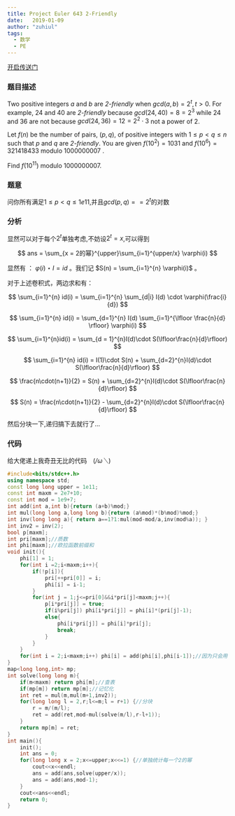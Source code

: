 ```yaml
---
title: Project Euler 643 2-Friendly
date:	2019-01-09
author:	"zuhiul"
tags:
  - 数学
  - PE
---
```


[开启传送门](https://projecteuler.net/problem=643)

### 题目描述
<!-- more -->

Two positive integers $a$ and $b$ are *2-friendly* when $gcd(a,b)=2^t,t>0$. For example, $24$ and $40$ are *2-friendly* because $gcd(24,40)=8=2^3$ while $24$ and $36$ are not because $gcd(24,36)=12=2^2\cdot 3$ not a power of $2$.

Let $f(n)$ be the number of pairs, $(p,q)$, of positive integers with $1\leq p<q\leq n$ such that $p$ and $q$ are *2-friendly*. You are given $f(10^2)=1031$ and $f(10^6)=321418433$ modulo $1000000007$ .

Find $f(10^{11})$ modulo $1000000007$.

### 题意

问你所有满足$1\leq p<q\leq 1e11$,并且$gcd(p,q)==2^t$的对数

### 分析

显然可以对于每个$2^t$单独考虑,不妨设$2^t = x$,可以得到

$$
ans = \sum_{x = 2的幂}^{upper}\sum_{i=1}^{upper/x} \varphi(i)
$$

显然有 ： $\varphi(i) \star I = id$ 。我们记 $S(n) = \sum_{i=1}^{n} \varphi(i)$ 。

对于上述卷积式，两边求和有：

$$
\sum_{i=1}^{n} id(i) = \sum_{i=1}^{n} \sum_{d|i} I(d) \cdot \varphi(\frac{i}{d}) 
$$

$$
\sum_{i=1}^{n} id(i) = \sum_{d=1}^{n} I(d) \sum_{i=1}^{\lfloor \frac{n}{d} \rfloor} \varphi(i)
$$

$$
\sum_{i=1}^{n}id(i) = \sum_{d = 1}^{n}I(d)\cdot S(\lfloor\frac{n}{d}\rfloor)
$$

$$
\sum_{i=1}^{n}  id(i) = I(1)\cdot S(n) + \sum_{d=2}^{n}I(d)\cdot S(\lfloor\frac{n}{d}\rfloor)
$$

$$
\frac{n\cdot(n+1)}{2} = S(n) + \sum_{d=2}^{n}I(d)\cdot S(\lfloor\frac{n}{d}\rfloor)
$$

$$
S(n) = \frac{n\cdot(n+1)}{2} - \sum_{d=2}^{n}I(d)\cdot S(\lfloor\frac{n}{d}\rfloor)
$$

然后分块一下,递归搞下去就行了$\dots$

### 代码

给大佬递上我奇丑无比的代码　(*/ω＼*)

```cpp
#include<bits/stdc++.h>
using namespace std;
const long long upper = 1e11;
const int maxm = 2e7+10;
const int mod = 1e9+7;
int add(int a,int b){return (a+b)%mod;}
int mul(long long a,long long b){return (a%mod)*(b%mod)%mod;}
int inv(long long a){ return a==1?1:mul(mod-mod/a,inv(mod%a)); }
int inv2 = inv(2);
bool p[maxm];
int pri[maxm];//质数
int phi[maxm];//欧拉函数前缀和
void init(){
	phi[1] = 1;
	for(int i =2;i<maxm;i++){
		if(!p[i]){
			pri[++pri[0]] = i;
			phi[i] = i-1;
		}
		for(int j = 1;j<=pri[0]&&i*pri[j]<maxm;j++){
			p[i*pri[j]] = true;
			if(i%pri[j]) phi[i*pri[j]] = phi[i]*(pri[j]-1);
			else{
				phi[i*pri[j]] = phi[i]*pri[j];
				break;
			}
		}
	}
	for(int i = 2;i<maxm;i++) phi[i] = add(phi[i],phi[i-1]);//因为只会用到前缀和,所以我们直接预处理成前缀和
}
map<long long,int> mp;
int solve(long long m){
	if(m<maxm) return phi[m];//查表
	if(mp[m]) return mp[m];//记忆化
	int ret = mul(m,mul(m+1,inv2));
	for(long long l = 2,r;l<=m;l = r+1) {//分块
		r = m/(m/l);
		ret = add(ret,mod-mul(solve(m/l),r-l+1));
	}	
	return mp[m] = ret;
}
int main(){
	init();
	int ans = 0;
	for(long long x = 2;x<=upper;x<<=1) {//单独统计每一个2的幂
		cout<<x<<endl;
		ans = add(ans,solve(upper/x));
		ans = add(ans,mod-1);
	}	
	cout<<ans<<endl;
	return 0;
}
```
